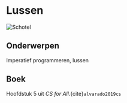 # Lussen

![Schotel](/images/saucer.png)

## Onderwerpen

Imperatief programmeren, lussen

## Boek

Hoofdstuk 5 uit *CS for All*.{cite}`alvarado2019cs`

